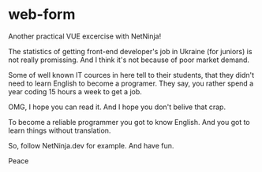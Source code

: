 # web-form
Another practical VUE excercise with NetNinja!

The statistics of getting front-end developer's job in Ukraine (for 
juniors) is not really promissing. And I think it's not because of poor market 
demand.

Some of well known IT cources in here tell to their students, that they 
didn't need to learn English to become a programer. They say, you rather 
spend a year coding 15 hours a week to get a job.

OMG, I hope you can read it. And I hope you don't belive that crap. 

To become a reliable programmer you got to know English. And you got to 
learn things without translation.

So, follow NetNinja.dev for example. And have fun.

Peace
